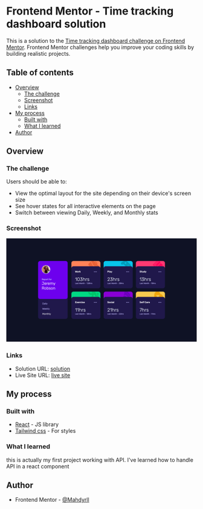 # Frontend Mentor - Time tracking dashboard solution

This is a solution to the [Time tracking dashboard challenge on Frontend Mentor](https://www.frontendmentor.io/challenges/time-tracking-dashboard-UIQ7167Jw). Frontend Mentor challenges help you improve your coding skills by building realistic projects. 

## Table of contents

- [Overview](#overview)
  - [The challenge](#the-challenge)
  - [Screenshot](#screenshot)
  - [Links](#links)
- [My process](#my-process)
  - [Built with](#built-with)
  - [What I learned](#what-i-learned)
- [Author](#author)

## Overview

### The challenge

Users should be able to:

- View the optimal layout for the site depending on their device's screen size
- See hover states for all interactive elements on the page
- Switch between viewing Daily, Weekly, and Monthly stats

### Screenshot

![](/public/Screen%20Shot%202025-05-09%20at%2011.34.37%20PM.png)

### Links

- Solution URL: [solution](https://your-solution-url.com)
- Live Site URL: [live site](https://your-live-site-url.com)

## My process

### Built with

- [React](https://reactjs.org/) - JS library
- [Tailwind css](https://tailwindcss.com/) - For styles

### What I learned

this is actually my first project working with API. I've learned how to handle API in a react component


## Author

- Frontend Mentor - [@Mahdyrll](https://www.frontendmentor.io/profile/Mahdyrll)
